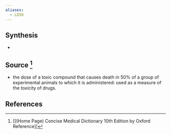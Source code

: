 ```yaml
---
aliases:
  - LD50
---
```

## Synthesis
- 
## Source [^1]
- the dose of a toxic compound that causes death in $50 \%$ of a group of experimental animals to which it is administered: used as a measure of the toxicity of drugs.
## References

[^1]: [[(Home Page) Concise Medical Dictionary 10th Edition by Oxford Reference]]